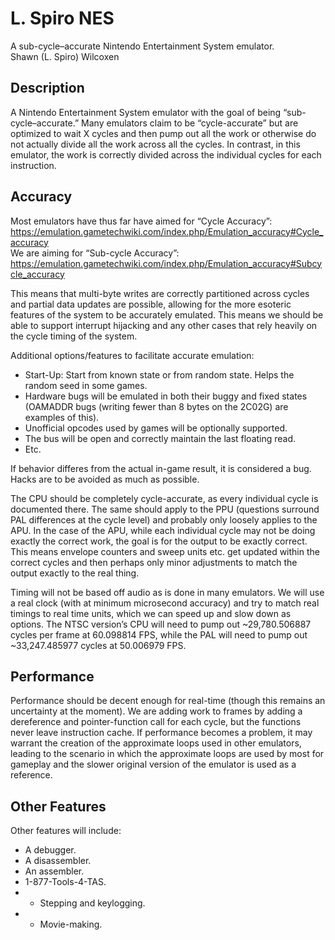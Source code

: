 # L. Spiro NES
A sub-cycle–accurate Nintendo Entertainment System emulator.
<br>Shawn (L. Spiro) Wilcoxen  

## Description
A Nintendo Entertainment System emulator with the goal of being “sub-cycle–accurate.” Many emulators claim to be “cycle-accurate” but are optimized to wait X cycles and then pump out all the work or otherwise do not actually divide all the work across all the cycles. In contrast, in this emulator, the work is correctly divided across the individual cycles for each instruction.  

## Accuracy
Most emulators have thus far have aimed for “Cycle Accuracy”: https://emulation.gametechwiki.com/index.php/Emulation_accuracy#Cycle_accuracy  
We are aiming for “Sub-cycle Accuracy”: https://emulation.gametechwiki.com/index.php/Emulation_accuracy#Subcycle_accuracy  
	
This means that multi-byte writes are correctly partitioned across cycles and partial data updates are possible, allowing for the more esoteric features of the system to be accurately emulated.  This means we should be able to support interrupt hijacking and any other cases that rely heavily on the cycle timing of the system.  

Additional options/features to facilitate accurate emulation:  
* Start-Up: Start from known state or from random state.  Helps the random seed in some games.  
* Hardware bugs will be emulated in both their buggy and fixed states (OAMADDR bugs (writing fewer than 8 bytes on the 2C02G) are examples of this).  
* Unofficial opcodes used by games will be optionally supported.  
* The bus will be open and correctly maintain the last floating read.  
* Etc.  

If behavior differes from the actual in-game result, it is considered a bug.  Hacks are to be avoided as much as possible.

The CPU should be completely cycle-accurate, as every individual cycle is documented there. The same should apply to the PPU (questions surround PAL differences at the cycle level) and probably only loosely applies to the APU.  In the case of the APU, while each individual cycle may not be doing exactly the correct work, the goal is for the output to be exactly correct. This means envelope counters and sweep units etc. get updated within the correct cycles and then perhaps only minor adjustments to match the output exactly to the real thing.  

Timing will not be based off audio as is done in many emulators. We will use a real clock (with at minimum microsecond accuracy) and try to match real timings to real time units, which we can speed up and slow down as options.  The NTSC version’s CPU will need to pump out ~29,780.506887 cycles per frame at 60.098814 FPS, while the PAL will need to pump out ~33,247.485977 cycles at 50.006979 FPS.

## Performance
Performance should be decent enough for real-time (though this remains an uncertainty at the moment). We are adding work to frames by adding a dereference and pointer-function call for each cycle, but the functions never leave instruction cache. If performance becomes a problem, it may warrant the creation of the approximate loops used in other emulators, leading to the scenario in which the approximate loops are used by most for gameplay and the slower original version of the emulator is used as a reference.  

## Other Features
Other features will include:  
* A debugger.  
* A disassembler.  
* An assembler.  
* 1-877-Tools-4-TAS.  
* * Stepping and keylogging.  
* * Movie-making.  
